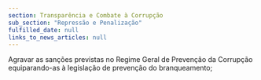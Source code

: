 ```yaml
---
section: Transparência e Combate à Corrupção
sub_section: "Repressão e Penalização"
fulfilled_date: null
links_to_news_articles: null
---
```


Agravar as sanções previstas no Regime Geral de Prevenção da Corrupção equiparando-as à legislação de prevenção do branqueamento;